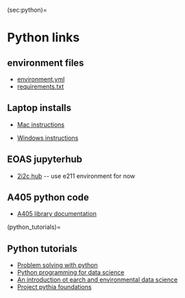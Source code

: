(sec:python)=
# Python links

## environment files

* [environment.yml](https://www.dropbox.com/scl/fi/0lyi3vcmujrfke29izmvd/environment.yml?rlkey=q29cdpjcdlrzgsbmdhvfhd0x7&dl=0)
* [requirements.txt](https://www.dropbox.com/scl/fi/j7bg8p1hha8d21itoj1i0/requirements.txt?rlkey=g3ovng95fpw1skex969i81o76&dl=0)


## Laptop installs

- [Mac instructions](https://www.dropbox.com/scl/fi/2eflyvz31e1vq3nryhqa2/python-setup_macos_2024.pdf?rlkey=rxbbl8pwdevxyry0toumolh6t&dl=0)

- [Windows instructions](https://www.dropbox.com/scl/fi/ad98xclbhpy32rlnfzemk/python-setup_windows_2024.pdf?rlkey=lo90foqd9roahppi0qd8kzlif&dl=0)

## EOAS jupyterhub

- [2i2c hub](https://ubc-eoas.2i2c.cloud/)  -- use e211 environment for now

## A405 python code

- [A405 library documentation](https://phaustin.github.io/a405_lib/full_listing.html)

(python_tutorials)=
## Python tutorials

- [Problem solving with python](https://phaustin.github.io/Problem-Solving-with-Python/)
- [Python programming for data science](https://www.tomasbeuzen.com/python-programming-for-data-science/README.html)
- [An introduction ot earch and environmental data science](https://earth-env-data-science.github.io/intro.html)
- [Project pythia foundations](
https://foundations.projectpythia.org/landing-page.html)


